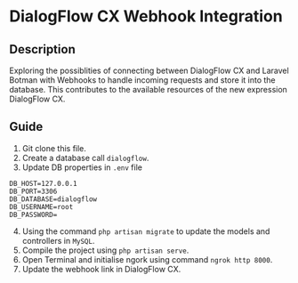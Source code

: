 
<h1 align="left">DialogFlow CX Webhook Integration</h1>

## Description
Exploring the possiblities of connecting between DialogFlow CX and Laravel Botman with Webhooks to handle incoming requests and store it into the database. This contributes to the available resources of the new expression DialogFlow CX.

## Guide
1. Git clone this file.
2. Create a database call ``dialogflow``.
3. Update DB properties in ``.env`` file
```DB_CONNECTION=mysql
DB_HOST=127.0.0.1
DB_PORT=3306
DB_DATABASE=dialogflow
DB_USERNAME=root
DB_PASSWORD=
```

4. Using the command ``php artisan migrate`` to update the models and controllers in ``MySQL``.
5. Compile the project using ``php artisan serve``. 
6. Open Terminal and initialise ngork using command ``ngrok http 8000``.
7. Update the webhook link in DialogFlow CX.
